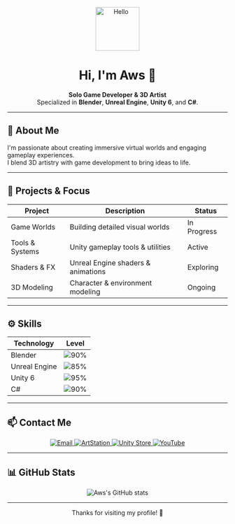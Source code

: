 <p align="center">
  <img src="https://media.giphy.com/media/hvRJCLFzcasrR4ia7z/giphy.gif" alt="Hello" width="100" />
</p>

<h1 align="center">Hi, I'm Aws 👋</h1>

<p align="center">
  <b>Solo Game Developer & 3D Artist</b><br />
  Specialized in <b>Blender</b>, <b>Unreal Engine</b>, <b>Unity 6</b>, and <b>C#</b>.
</p>

---

## 🚀 About Me

I'm passionate about creating immersive virtual worlds and engaging gameplay experiences.  
I blend 3D artistry with game development to bring ideas to life.

---

## 💼 Projects & Focus

| Project         | Description                         | Status      |
| --------------- | --------------------------------- | ----------- |
| Game Worlds     | Building detailed visual worlds    | In Progress |
| Tools & Systems | Unity gameplay tools & utilities   | Active      |
| Shaders & FX    | Unreal Engine shaders & animations | Exploring   |
| 3D Modeling     | Character & environment modeling   | Ongoing     |

---

## ⚙️ Skills

| Technology       | Level      |
| ---------------- | ---------- |
| Blender          | ![90%](https://progress-bar.dev/90/?title=Blender) |
| Unreal Engine    | ![85%](https://progress-bar.dev/85/?title=Unreal)  |
| Unity 6          | ![95%](https://progress-bar.dev/95/?title=Unity)   |
| C#               | ![90%](https://progress-bar.dev/90/?title=CSharp)  |

---

## 📫 Contact Me

<p align="center">
  <a href="mailto:swamakerswa@gmail.com" title="Send Email">
    <img src="https://img.shields.io/badge/Email-D14836?style=for-the-badge&logo=gmail&logoColor=white" alt="Email" />
  </a>
  <a href="https://www.artstation.com/swamaker4" target="_blank" title="ArtStation">
    <img src="https://img.shields.io/badge/ArtStation-Black?style=for-the-badge&logo=artstation&logoColor=white" alt="ArtStation" />
  </a>
  <a href="https://assetstore.unity.com/publishers/95498" target="_blank" title="Unity Asset Store">
    <img src="https://img.shields.io/badge/Unity%20Store-100000?style=for-the-badge&logo=unity&logoColor=white" alt="Unity Store" />
  </a>
  <a href="https://www.youtube.com/@Xenora_Studio" target="_blank" title="YouTube">
    <img src="https://img.shields.io/badge/YouTube-FF0000?style=for-the-badge&logo=youtube&logoColor=white" alt="YouTube" />
  </a>
</p>

---

## 📊 GitHub Stats

<p align="center">
  <img src="https://github-readme-stats.vercel.app/api?username=swamakerswa&show_icons=true&theme=dark" alt="Aws's GitHub stats" />
</p>

---

<p align="center">
  Thanks for visiting my profile! 🚀
</p>
